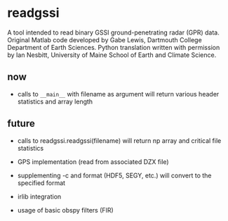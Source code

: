 # readgssi

A tool intended to read binary GSSI ground-penetrating radar (GPR) data. Original Matlab code developed by Gabe Lewis, Dartmouth College Department of Earth Sciences. Python translation written with permission by Ian Nesbitt, University of Maine School of Earth and Climate Science.

## now
- calls to `__main__` with filename as argument will return various header statistics and array length

## future
- calls to readgssi.readgssi(filename) will return np array and critical file statistics
- GPS implementation (read from associated DZX file)
- supplementing -c and format (HDF5, SEGY, etc.) will convert to the specified format

- irlib integration
- usage of basic obspy filters (FIR)